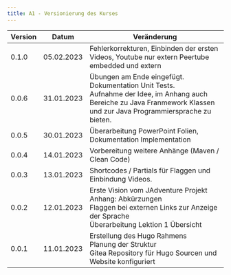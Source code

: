 ```yaml
---
title: A1 - Versionierung des Kurses
---
```

| Version | Datum | Veränderung |
|-|-|-|
| 0.1.0 | 05.02.2023 | Fehlerkorrekturen, Einbinden der ersten Videos, Youtube nur extern Peertube embedded und extern |
| 0.0.6 | 31.01.2023 | Übungen am Ende eingefügt. <br> Dokumentation Unit Tests. <br> Aufnahme der Idee, im Anhang auch Bereiche zu Java Franmework Klassen und zur Java Programmiersprache zu bieten.|
| 0.0.5 | 30.01.2023 | Überarbeitung PowerPoint Folien, Dokumentation Implementation |
| 0.0.4 | 14.01.2023 | Vorbereitung weitere Anhänge (Maven / Clean Code) |
| 0.0.3 | 13.01.2023 | Shortcodes / Partials für Flaggen und Einbindung Videos. |
| 0.0.2 | 12.01.2023 | Erste Vision vom JAdventure Projekt <br> Anhang: Abkürzungen <br> Flaggen bei externen Links zur Anzeige der Sprache <br> Überarbeitung Lektion 1 Übersicht |
| 0.0.1 | 11.01.2023 | Erstellung des Hugo Rahmens <br> Planung der Struktur <br> Gitea Repository für Hugo Sourcen und Website konfiguriert |


